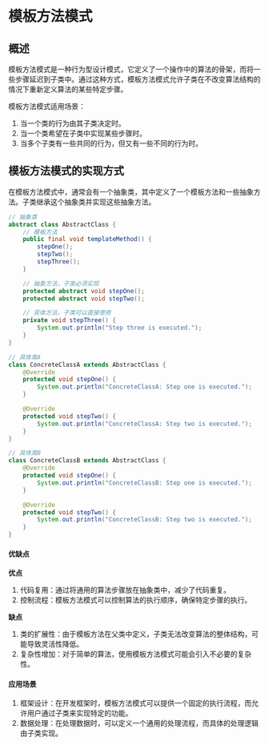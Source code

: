 # 模板方法模式

## 概述

模板方法模式是一种行为型设计模式，它定义了一个操作中的算法的骨架，而将一些步骤延迟到子类中。通过这种方式，模板方法模式允许子类在不改变算法结构的情况下重新定义算法的某些特定步骤。

模板方法模式适用场景：

1. 当一个类的行为由其子类决定时。
2. 当一个类希望在子类中实现某些步骤时。
3. 当多个子类有一些共同的行为，但又有一些不同的行为时。

## 模板方法模式的实现方式

在模板方法模式中，通常会有一个抽象类，其中定义了一个模板方法和一些抽象方法。子类继承这个抽象类并实现这些抽象方法。

```java
// 抽象类
abstract class AbstractClass {
    // 模板方法
    public final void templateMethod() {
        stepOne();
        stepTwo();
        stepThree();
    }

    // 抽象方法，子类必须实现
    protected abstract void stepOne();
    protected abstract void stepTwo();

    // 具体方法，子类可以直接使用
    private void stepThree() {
        System.out.println("Step three is executed.");
    }
}

// 具体类A
class ConcreteClassA extends AbstractClass {
    @Override
    protected void stepOne() {
        System.out.println("ConcreteClassA: Step one is executed.");
    }

    @Override
    protected void stepTwo() {
        System.out.println("ConcreteClassA: Step two is executed.");
    }
}

// 具体类B
class ConcreteClassB extends AbstractClass {
    @Override
    protected void stepOne() {
        System.out.println("ConcreteClassB: Step one is executed.");
    }

    @Override
    protected void stepTwo() {
        System.out.println("ConcreteClassB: Step two is executed.");
    }
}
```

#### 优缺点

**优点**

1. 代码复用：通过将通用的算法步骤放在抽象类中，减少了代码重复。
2. 控制流程：模板方法模式可以控制算法的执行顺序，确保特定步骤的执行。

**缺点**

1. 类的扩展性：由于模板方法在父类中定义，子类无法改变算法的整体结构，可能导致灵活性降低。
2. 复杂性增加：对于简单的算法，使用模板方法模式可能会引入不必要的复杂性。

#### 应用场景

1. 框架设计：在开发框架时，模板方法模式可以提供一个固定的执行流程，而允许用户通过子类来实现特定的功能。
2. 数据处理：在处理数据时，可以定义一个通用的处理流程，而具体的处理逻辑由子类实现。